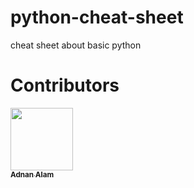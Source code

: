 # python-cheat-sheet
cheat sheet about basic python

Contributors
=
[<img src="https://avatars1.githubusercontent.com/u/30602191?s=400&v=4" width="100px;"/><br /><sub><b>Adnan Alam</b></sub>](https://adnan-alam.github.io/)<br /> 